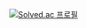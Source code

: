 <!--# Algorithm-->

[![Solved.ac
프로필](http://mazassumnida.wtf/api/v2/generate_badge?boj=suyun329)](https://solved.ac/suyun329)
